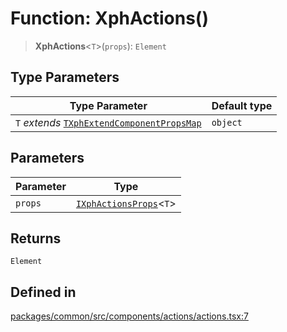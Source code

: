 # Function: XphActions()

> **XphActions**\<`T`\>(`props`): `Element`

## Type Parameters

| Type Parameter | Default type |
| ------ | ------ |
| `T` *extends* [`TXphExtendComponentPropsMap`](../type-aliases/TXphExtendComponentPropsMap.md) | `object` |

## Parameters

| Parameter | Type |
| ------ | ------ |
| `props` | [`IXphActionsProps`](../interfaces/IXphActionsProps.md)\<`T`\> |

## Returns

`Element`

## Defined in

[packages/common/src/components/actions/actions.tsx:7](https://github.com/XiaoPiHong/xph-crud/blob/df4afa60d65704448cd1781ed35689440e3aa7c3/packages/common/src/components/actions/actions.tsx#L7)
